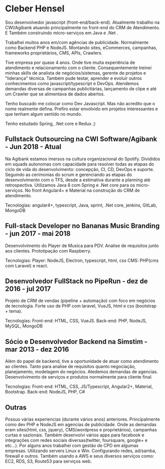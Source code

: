 # Cleber Hensel
Sou desenvolvedor javascript (front-end/back-end). Atualmente trabalho na CWI/Agibank atuando principalmente no front-end do CRM de Atendimento. E Também construindo micro-serviços em Java e .Net .

Trabalhei muitos anos em/com agências de publicidade. Normalmente como Backend PHP e NodeJS. Montando sites, eCommerces, campanhas, frameworks proprietários, CMS, APIs, Crawlers.

Tive empresa por quase 4 anos. Onde tive muita experiência de atendimento e relacionamento com o cliente. Consequentemente treinei minhas skills de analista de negócios/sistemas, gerente de projetos e "liderança" técnica.
Também pude testar, aprender e evoluir outros conhecimentos como javascript/typescript e DevOps. Atendemos demandas diversas de campanhas publicitárias, lançamento de clipe e até um Crawler que se alimentava de dados abertos.

Tenho buscado me colocar como Dev Javascript. Mas não acredito que o nome realmente defina.
Prefiro estar envolvido em projetos interessantes e que tenham algum sentido no mundo.

Tenho estudado Spring, .Net core e Redux ;)

## Fullstack Outsourcing na CWI Software/Agibank - Jun 2018 - Atual
Na Agibank estamos imersos na cultura organizacional do Spotify. Divididos em squads autonomas com capacidade para resolver todas as etapas do ciclo de vida do desenvolvimento: concepção, CI, CD, DevOps e suporte.
Seguindo as cerimonias do scrum e gerenciando as etapas do desenvolvimento com o TFS, desde a estimativa durante a planning até retrospectiva.
Utilizamos Java 8 com Spring e .Net core para os micro-serviços.
No front Angular4+ e Material na construção do CRM de atendimento.

Tecnologias:
    angular4+, typescript, Java, sprint, .Net core, jenkins, GitLab, MongoDB

## Full-stack Developer no Bananas Music Branding - jun 2017 - mai 2018
Desenvolvimento do Player de Musica para PDV.
Analise de requisitos junto aos clientes.
Prototipação com Raspberry.

Tecnologias:
    Player: NodeJS, Electron, typescript, html, css
    CMS: PHP(cms com Laravel) e react.


## Desenvolvedor FullStack no PipeRun - dez de 2016 - jul 2017
Projeto de CRM de vendas (pipeline + automação) com foco em negócios de tecnologia.
Forte uso de PHP com laravel, VueJS, html e css (bootstrap + tema).

Tecnologias:
    Front-end: HTML, CSS, VueJS.
    Back-end: PHP, NodeJS, MySQL, MongoDB


## Sócio e Desenvolvedor Backend na Simstim - mar 2013 - dez 2016
Além do papel de backend, tive a oportunidade de atuar como atendimento ao clientes. 
Tanto para analise de requisitos quanto negociação, planejamento, modelagem do negócios.
Atedemos demandas de agencias. Desenvolvimento de serviços e produtos normalmente para cliente final.

Tecnologias:
    Front-end: HTML, CSS, JS/Typescript, Angular2+, Material, Bootstrap.
    Back-end: NodeJS, PHP, C#

## Outras
Possuo várias experiencias (durante vários anos) anteriores. Principalmente como dev PHP e NodeJS em agencias de publicidade.
Onde as demandas eram sites(html, css, jquery), CMS(wordpress e proprietários), campanhas curtas e sazionais.
Também desenvolvi vários apps para facebook e integrações com redes sociais diversas(twitter, foursquare, google+ e etc...).
Por alguns anos trabalhei com gestão de CPD em algumas empresas. Utilizando servers Linux e Win. Configurando redes, ad/samba, firewall e outros.
Também usando a AWS e seus diversos serviços como: EC2, RDS, S3, Route53 para serviços web.
